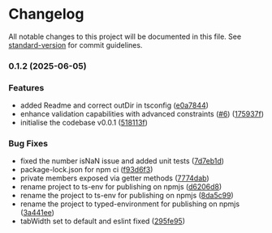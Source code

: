 # Changelog

All notable changes to this project will be documented in this file. See [standard-version](https://github.com/conventional-changelog/standard-version) for commit guidelines.

### 0.1.2 (2025-06-05)


### Features

* added Readme and correct outDir in tsconfig ([e0a7844](https://github.com/raxraj/typed-env/commit/e0a78447db6e14f93d8b586905faf9abf32f8591))
* enhance validation capabilities with advanced constraints ([#6](https://github.com/raxraj/typed-env/issues/6)) ([175937f](https://github.com/raxraj/typed-env/commit/175937f30d9413bc95d1a7b53a62b7e76f3ef3cc))
* initialise the codebase v0.0.1 ([518113f](https://github.com/raxraj/typed-env/commit/518113f3ae77bb6187251b5aa83aff2d13914735))


### Bug Fixes

* fixed the number isNaN issue and added unit tests ([7d7eb1d](https://github.com/raxraj/typed-env/commit/7d7eb1db707674bd170a6617d934235e8933ed0b))
* package-lock.json for npm ci ([f93d6f3](https://github.com/raxraj/typed-env/commit/f93d6f3548939c4fd2b917fa7128cf6e7ebb1d27))
* private members exposed via getter methods ([7774dab](https://github.com/raxraj/typed-env/commit/7774dababb07f84da6cfaaa3770c3c10884ab8de))
* rename project to ts-env for publishing on npmjs ([d6206d8](https://github.com/raxraj/typed-env/commit/d6206d8b4e2fbbc582fe82f6451e91970894ce8b))
* rename the project to ts-env for publishing on npmjs ([8da5c99](https://github.com/raxraj/typed-env/commit/8da5c9948cab1516325bce75162b723ebf5f7a20))
* rename the project to typed-environment for publishing on npmjs ([3a441ee](https://github.com/raxraj/typed-env/commit/3a441ee8528edc40c635c9a9f7e44e1bb12bd7dc))
* tabWidth set to default and eslint fixed ([295fe95](https://github.com/raxraj/typed-env/commit/295fe951c8f7a2f6909b146f6430c6da9aac34d9))
